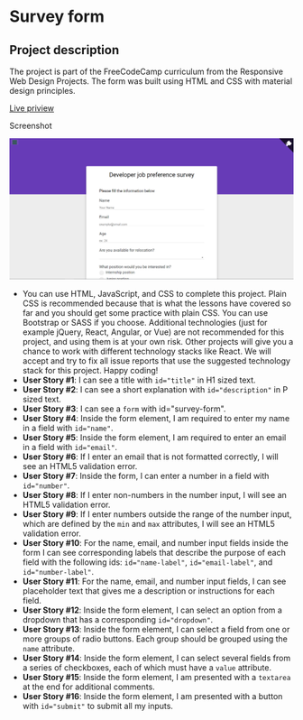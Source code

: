 # Survey form

## Project description

The project is part of the FreeCodeCamp curriculum from the Responsive Web Design Projects. The form was built using HTML and CSS with material design principles.

<a href="#">Live priview</a>

Screenshot

<img src="./screenshot.png" />

* You can use HTML, JavaScript, and CSS to complete this project. Plain CSS is recommended because that is what the lessons have covered so far and you should get some practice with plain CSS. You can use Bootstrap or SASS if you choose. Additional technologies (just for example jQuery, React, Angular, or Vue) are not recommended for this project, and using them is at your own risk. Other projects will give you a chance to work with different technology stacks like React. We will accept and try to fix all issue reports that use the suggested technology stack for this project. Happy coding!
* **User Story #1**: I can see a title with `id="title"` in H1 sized text.
* **User Story #2**: I can see a short explanation with `id="description"` in P sized text.
* **User Story #3**: I can see a `form` with id="survey-form".
* **User Story #4**: Inside the form element, I am required to enter my name in a field with `id="name"`.
* **User Story #5**: Inside the form element, I am required to enter an email in a field with `id="email"`.
* **User Story #6**: If I enter an email that is not formatted correctly, I will see an HTML5 validation error.
* **User Story #7**: Inside the form, I can enter a number in a field with `id="number"`.
* **User Story #8**: If I enter non-numbers in the number input, I will see an HTML5 validation error.
* **User Story #9**: If I enter numbers outside the range of the number input, which are defined by the `min` and `max` attributes, I will see an HTML5 validation error.
* **User Story #10**: For the name, email, and number input fields inside the form I can see corresponding labels that describe the purpose of each field with the following ids: `id="name-label"`, `id="email-label"`, and `id="number-label"`.
* **User Story #11**: For the name, email, and number input fields, I can see placeholder text that gives me a description or instructions for each field.
* **User Story #12**: Inside the form element, I can select an option from a dropdown that has a corresponding `id="dropdown"`.
* **User Story #13**: Inside the form element, I can select a field from one or more groups of radio buttons. Each group should be grouped using the `name` attribute.
* **User Story #14**: Inside the form element, I can select several fields from a series of checkboxes, each of which must have a `value` attribute.
* **User Story #15**: Inside the form element, I am presented with a `textarea` at the end for additional comments.
* **User Story #16**: Inside the form element, I am presented with a button with `id="submit"` to submit all my inputs.
